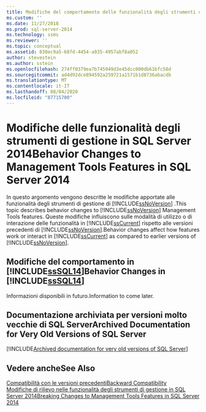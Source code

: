 ```yaml
---
title: Modifiche del comportamento delle funzionalità degli strumenti di gestione in SQL Server 2014 | Microsoft Docs
ms.custom: ''
ms.date: 11/27/2018
ms.prod: sql-server-2014
ms.technology: ssms
ms.reviewer: ''
ms.topic: conceptual
ms.assetid: 830ec9a5-68fd-4454-a935-4957abf8a052
author: stevestein
ms.author: sstein
ms.openlocfilehash: 274ff0379ea7b745949d3e45dcc000db61bfc58d
ms.sourcegitcommit: ad4d92dce894592a259721a1571b1d8736abacdb
ms.translationtype: MT
ms.contentlocale: it-IT
ms.lasthandoff: 08/04/2020
ms.locfileid: "87715700"
---
```

# <a name="behavior-changes-to-management-tools-features-in-sql-server-2014"></a><span data-ttu-id="dc094-102">Modifiche delle funzionalità degli strumenti di gestione in SQL Server 2014</span><span class="sxs-lookup"><span data-stu-id="dc094-102">Behavior Changes to Management Tools Features in SQL Server 2014</span></span>
  <span data-ttu-id="dc094-103">In questo argomento vengono descritte le modifiche apportate alle funzionalità degli strumenti di gestione di [!INCLUDE[ssNoVersion](../includes/ssnoversion-md.md)] .</span><span class="sxs-lookup"><span data-stu-id="dc094-103">This topic describes behavior changes to [!INCLUDE[ssNoVersion](../includes/ssnoversion-md.md)] Management Tools features.</span></span> <span data-ttu-id="dc094-104">Queste modifiche influiscono sulle modalità di utilizzo o di interazione delle funzionalità in [!INCLUDE[ssCurrent](../includes/sscurrent-md.md)] rispetto alle versioni precedenti di [!INCLUDE[ssNoVersion](../includes/ssnoversion-md.md)].</span><span class="sxs-lookup"><span data-stu-id="dc094-104">Behavior changes affect how features work or interact in [!INCLUDE[ssCurrent](../includes/sscurrent-md.md)] as compared to earlier versions of [!INCLUDE[ssNoVersion](../includes/ssnoversion-md.md)].</span></span>  
  
## <a name="behavior-changes-in-sssql14"></a><span data-ttu-id="dc094-105">Modifiche del comportamento in [!INCLUDE[ssSQL14](../includes/sssql14-md.md)]</span><span class="sxs-lookup"><span data-stu-id="dc094-105">Behavior Changes in [!INCLUDE[ssSQL14](../includes/sssql14-md.md)]</span></span>  
 <span data-ttu-id="dc094-106">Informazioni disponibili in futuro.</span><span class="sxs-lookup"><span data-stu-id="dc094-106">Information to come later.</span></span>  

## <a name="archived-documentation-for-very-old-versions-of-sql-server"></a><a name="previous-versions"></a><span data-ttu-id="dc094-107">Documentazione archiviata per versioni molto vecchie di SQL Server</span><span class="sxs-lookup"><span data-stu-id="dc094-107">Archived Documentation for Very Old Versions of SQL Server</span></span>

[!INCLUDE[Archived documentation for very old versions of SQL Server](../includes/paragraph-content/previous-versions-archive-documentation-sql-server.md)]

## <a name="see-also"></a><span data-ttu-id="dc094-108">Vedere anche</span><span class="sxs-lookup"><span data-stu-id="dc094-108">See Also</span></span>  
 [<span data-ttu-id="dc094-109">Compatibilità con le versioni precedenti</span><span class="sxs-lookup"><span data-stu-id="dc094-109">Backward Compatibility</span></span>](../../2014/getting-started/backward-compatibility.md)  
 [<span data-ttu-id="dc094-110">Modifiche di rilievo nelle funzionalità degli strumenti di gestione in SQL Server 2014</span><span class="sxs-lookup"><span data-stu-id="dc094-110">Breaking Changes to Management Tools Features in SQL Server 2014</span></span>](breaking-changes-to-database-engine-features-in-sql-server-2016.md?view=sql-server-2014)

  
